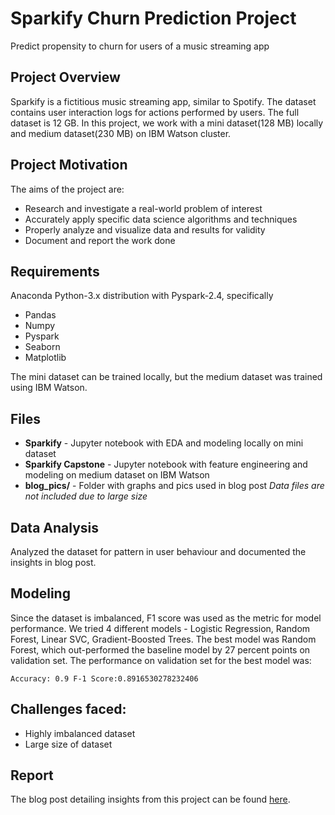 # Sparkify Churn Prediction Project

Predict propensity to churn for users of a music streaming app

## Project Overview
Sparkify is a fictitious music streaming app, similar to Spotify. The dataset contains user interaction logs for actions performed by users. The full dataset is 12 GB. In this project, we work with a mini dataset(128 MB) locally and medium dataset(230 MB) on IBM Watson cluster. 

## Project Motivation
The aims of the project are:
- Research and investigate a real-world problem of interest
- Accurately apply specific data science algorithms and techniques
- Properly analyze and visualize data and results for validity
- Document and report the work done

## Requirements
Anaconda Python-3.x distribution with Pyspark-2.4, specifically
- Pandas
- Numpy
- Pyspark
- Seaborn 
- Matplotlib

The mini dataset can be trained locally, but the medium dataset was trained using IBM Watson.

##  Files
- **Sparkify** - Jupyter notebook with EDA and modeling locally on mini dataset
- **Sparkify Capstone** - Jupyter notebook with feature engineering and modeling on medium dataset on IBM Watson
- **blog_pics/** - Folder with graphs and pics used in blog post
*Data files are not included due to large size*

## Data Analysis
Analyzed the dataset for pattern in user behaviour and documented the insights in blog post.

## Modeling
Since the dataset is imbalanced, F1 score was used as the metric for model performance.
We tried 4 different models - Logistic Regression, Random Forest, Linear SVC, Gradient-Boosted Trees. 
The best model was Random Forest, which out-performed the baseline model by 27 percent points on validation set. The performance on validation set for the best model was:

``
Accuracy: 0.9
F-1 Score:0.8916530278232406
``

## Challenges faced:
- Highly imbalanced dataset
- Large size of dataset

## Report
The blog post detailing insights from this project can be found [here](https://medium.com/@sakchhi.sri/churn-prediction-using-spark-1d8f6bd4092d).
